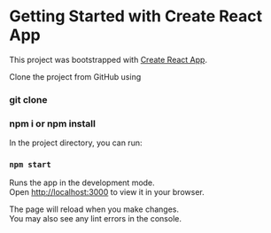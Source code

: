 # Getting Started with Create React App

This project was bootstrapped with [Create React App](https://github.com/facebook/create-react-app).

Clone the project from GitHub using

### git clone 

### npm i or npm install


In the project directory, you can run:

### `npm start`

Runs the app in the development mode.\
Open [http://localhost:3000](http://localhost:3000) to view it in your browser.

The page will reload when you make changes.\
You may also see any lint errors in the console.



